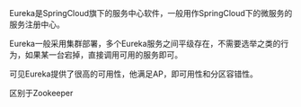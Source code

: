 Eureka是SpringCloud旗下的服务中心软件，一般用作SpringCloud下的微服务的服务注册中心。

Eureka一般采用集群部署，多个Eureka服务之间平级存在，不需要选举之类的行为，如果某一台宕掉，直接调用可用的服务即可。

可见Eureka提供了很高的可用性，他满足AP，即可用性和分区容错性。

区别于Zookeeper
